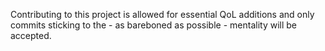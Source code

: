 Contributing to this project is allowed for essential QoL additions and only commits sticking to the - as bareboned as possible - mentality will be accepted.
